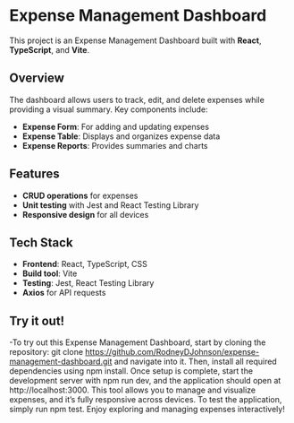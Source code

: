 # Expense Management Dashboard

This project is an Expense Management Dashboard built with **React**, **TypeScript**, and **Vite**.

## Overview
The dashboard allows users to track, edit, and delete expenses while providing a visual summary. Key components include:
- **Expense Form**: For adding and updating expenses
- **Expense Table**: Displays and organizes expense data
- **Expense Reports**: Provides summaries and charts

## Features
- **CRUD operations** for expenses
- **Unit testing** with Jest and React Testing Library
- **Responsive design** for all devices

## Tech Stack
- **Frontend**: React, TypeScript, CSS
- **Build tool**: Vite
- **Testing**: Jest, React Testing Library
- **Axios** for API requests

## Try it out!
-To try out this Expense Management Dashboard, start by cloning the repository: git clone https://github.com/RodneyDJohnson/expense-management-dashboard.git and navigate into it. Then, install all required dependencies using npm install. Once setup is complete, start the development server with npm run dev, and the application should open at http://localhost:3000. This tool allows you to manage and visualize expenses, and it’s fully responsive across devices. To test the application, simply run npm test. Enjoy exploring and managing expenses interactively!
